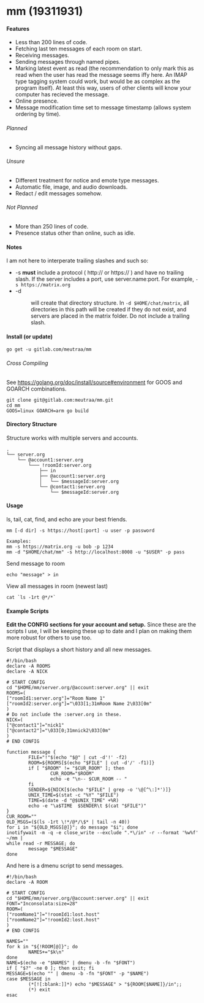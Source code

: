 # mm (19311931)

#### Features
* Less than 200 lines of code.
* Fetching last ten messages of each room on start.
* Receiving messages.
* Sending messages through named pipes.
* Marking latest event as read (the recommendation to only mark this
as read when the user has read the message seems iffy here. An IMAP type tagging
system could work, but would be as complex as the program itself). At least
this way, users of other clients will know your computer has recieved the
message.
* Online presence.
* Message modification time set to message timestamp (allows system ordering
by time).

###### Planned
* Syncing all message history without gaps.

###### Unsure
* Different treatment for notice and emote type messages.
* Automatic file, image, and audio downloads.
* Redact / edit messages somehow.

###### Not Planned
* More than 250 lines of code.
* Presence status other than online, such as idle.

#### Notes
I am not here to interperate trailing slashes and such so:
* -s <host> **must** include a protocol ( http:// or https:// ) and have no trailing
  slash. If the server includes a port, use server.name:port. For example,
	`-s https://matrix.org`
* -d <dir> will create that directory structure. In `-d $HOME/chat/matrix`, all
	directories in this path will be created if they do not exist, and
	servers are placed in the matrix folder. Do not include a trailing
	slash.

#### Install (or update)
```shell
go get -u gitlab.com/meutraa/mm
```

###### Cross Compiling
See https://golang.org/doc/install/source#environment for GOOS and GOARCH combinations.
```shell
git clone git@gitlab.com:meutraa/mm.git
cd mm
GOOS=linux GOARCH=arm go build
```

#### Directory Structure
Structure works with multiple servers and accounts.
```
.
└── server.org
    └── @account1:server.org
        └─── !roomId:server.org
            ├── in
            ├── @account1:server.org
            │   └── $messageId:server.org
            └── @contact1:server.org
                └── $messageId:server.org
```

#### Usage
ls, tail, cat, find, and echo are your best friends.

```shell
mm [-d dir] -s https://host[:port] -u user -p password

Examples:
mm -s https://matrix.org -u bob -p 1234
mm -d "$HOME/chat/mm" -s http://localhost:8008 -u "$USER" -p pass
```

Send message to room
```shell
echo "message" > in
```

View all messages in room (newest last)
```shell
cat `ls -1rt @*/*`
```

#### Example Scripts
**Edit the CONFIG sections for your account and setup.**
Since these are the scripts I use, I will be keeping these
up to date and I plan on making them more robust for others
to use too.

Script that displays a short history and all new messages.
```shell
#!/bin/bash
declare -A ROOMS
declare -A NICK

# START CONFIG
cd "$HOME/mm/server.org/@account:server.org" || exit
ROOMS=(
["roomId1:server.org"]="Room Name 1"
["roomId2:server.org"]="\033[1;31mRoom Name 2\033[0m"
)
# Do not include the :server.org in these.
NICK=(
["@contact1"]="nick1"
["@contact2"]="\033[0;31mnick2\033[0m"
)
# END CONFIG

function message {
        FILE="!"$(echo "$@" | cut -d'!' -f2)
        ROOM=${ROOMS[$(echo "$FILE" | cut -d'/' -f1)]}
        if [ "$ROOM" != "$CUR_ROOM" ]; then
                CUR_ROOM="$ROOM"
                echo -e "\n-- $CUR_ROOM -- "
        fi
        SENDER=${NICK[$(echo "$FILE" | grep -o '\@[^\:]*')]}
        UNIX_TIME=$(stat -c "%Y" "$FILE")
        TIME=$(date -d "@$UNIX_TIME" +%R)
        echo -e "\a$TIME  $SENDER\t $(cat "$FILE")"
}
CUR_ROOM=""
OLD_MSGS=($(ls -1rt \!*/@*/\$* | tail -n 40))
for i in "${OLD_MSGS[@]}"; do message "$i"; done
inotifywait -m -q -e close_write --exclude ".*\/in" -r --format '%w%f' ~/mm |
while read -r MESSAGE; do
        message "$MESSAGE"
done
```

And here is a dmenu script to send messages.
```shell
#!/bin/bash
declare -A ROOM

# START CONFIG
cd "$HOME/mm/server.org/@account:server.org" || exit
FONT="Inconsolata:size=28"
ROOM=(
["roomName1"]="!roomId1:lost.host"
["roomName2"]="!roomId2:lost.host"
)
# END CONFIG

NAMES=""
for k in "${!ROOM[@]}"; do
        NAMES+="$k\n"
done
NAME=$(echo -e "$NAMES" | dmenu -b -fn "$FONT")
if [ "$?" -ne 0 ]; then exit; fi
MESSAGE=$(echo "" | dmenu -b -fn "$FONT" -p "$NAME")
case $MESSAGE in
        (*[![:blank:]]*) echo "$MESSAGE" > "${ROOM[$NAME]}/in";;
        (*) exit
esac
```
